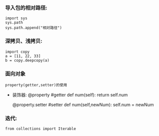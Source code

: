 ### 导入包的相对路径:
	import sys
	sys.path
	sys.path.append("相对路径")

### 深拷贝、浅拷贝:
	import copy
	a = [11, 22, 33]
	b = copy.deepcopy(a)

### 面向对象
	property(getter,setter)的使用

* 装饰器:
	@property  #getter
	def num(self):
		return self.num

	@property.setter  #setter
	def num(self,newNum):
		self.num = newNum

### 迭代:
	from collections import Iterable
	